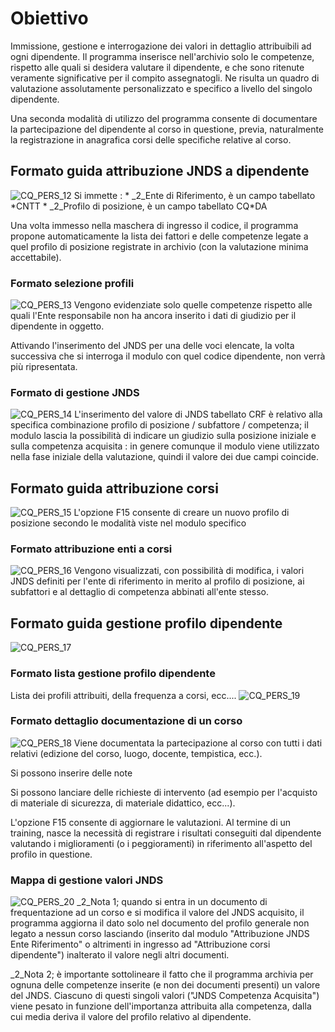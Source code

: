 # Obiettivo
Immissione, gestione e interrogazione dei valori in dettaglio attribuibili ad ogni dipendente. Il programma inserisce nell'archivio solo le competenze, rispetto alle quali si desidera valutare il dipendente, e che sono ritenute veramente significative per il compito assegnatogli. Ne risulta un quadro di valutazione assolutamente personalizzato e specifico a livello del singolo dipendente.

Una seconda modalità di utilizzo del programma consente di documentare la partecipazione del dipendente al corso in questione, previa, naturalmente la registrazione in anagrafica corsi delle specifiche relative al corso.

## Formato guida attribuzione JNDS a dipendente
![CQ_PERS_12](https://doc.smeup.com/immagini/MBDOC_OGG-P_CQGP20/CQ_PERS_12.png)
Si immette : 
 \* _2_Ente di Riferimento, è un campo tabellato \*CNTT
 \* _2_Profilo di posizione, è un campo tabellato CQ\*DA

Una volta immesso nella maschera di ingresso il codice, il programma propone automaticamente la lista dei fattori e delle competenze legate a quel profilo di posizione registrate in archivio (con la valutazione minima accettabile).

### Formato selezione profili
![CQ_PERS_13](https://doc.smeup.com/immagini/MBDOC_OGG-P_CQGP20/CQ_PERS_13.png)
Vengono evidenziate solo quelle competenze rispetto alle quali l'Ente responsabile non ha ancora inserito i dati di giudizio per il dipendente in oggetto.

Attivando l'inserimento del JNDS per una delle voci elencate, la volta successiva che si interroga il modulo con quel codice dipendente, non verrà più ripresentata.

### Formato di gestione JNDS
![CQ_PERS_14](https://doc.smeup.com/immagini/MBDOC_OGG-P_CQGP20/CQ_PERS_14.png)
L'inserimento del valore di JNDS tabellato CRF è  relativo alla specifica combinazione profilo di posizione / subfattore / competenza; il modulo lascia la possibilità di indicare un giudizio sulla posizione iniziale e sulla competenza acquisita :  in genere comunque il modulo viene utilizzato nella fase iniziale della valutazione, quindi il valore dei due campi coincide.

## Formato guida attribuzione corsi
![CQ_PERS_15](https://doc.smeup.com/immagini/MBDOC_OGG-P_CQGP20/CQ_PERS_15.png)
L'opzione F15 consente di creare un nuovo profilo di posizione secondo le modalità viste nel modulo specifico

### Formato attribuzione enti a corsi
![CQ_PERS_16](https://doc.smeup.com/immagini/MBDOC_OGG-P_CQGP20/CQ_PERS_16.png)
Vengono visualizzati, con possibilità di modifica, i valori JNDS definiti per l'ente di riferimento in merito al profilo di posizione, ai subfattori e al dettaglio di competenza abbinati all'ente stesso.

## Formato guida gestione profilo dipendente
![CQ_PERS_17](https://doc.smeup.com/immagini/MBDOC_OGG-P_CQGP20/CQ_PERS_17.png)
### Formato lista gestione profilo dipendente
Lista dei profili attribuiti, della frequenza a corsi, ecc....
![CQ_PERS_19](https://doc.smeup.com/immagini/MBDOC_OGG-P_CQGP20/CQ_PERS_19.png)
### Formato dettaglio documentazione di un corso
![CQ_PERS_18](https://doc.smeup.com/immagini/MBDOC_OGG-P_CQGP20/CQ_PERS_18.png)
Viene documentata la partecipazione al corso con tutti i dati relativi (edizione del corso, luogo, docente, tempistica, ecc.).

Si possono inserire delle note

Si possono lanciare delle richieste di intervento (ad esempio per l'acquisto di materiale di sicurezza, di materiale didattico, ecc...).

L'opzione F15 consente di aggiornare le valutazioni. Al termine di un training, nasce la necessità di registrare i risultati conseguiti dal dipendente valutando i miglioramenti (o i peggioramenti) in riferimento all'aspetto del profilo in questione.

### Mappa di gestione valori JNDS
![CQ_PERS_20](https://doc.smeup.com/immagini/MBDOC_OGG-P_CQGP20/CQ_PERS_20.png)
_2_Nota 1; quando si entra in un documento di frequentazione ad un corso e si modifica il valore del JNDS acquisito, il programma aggiorna il dato solo nel documento del profilo generale non legato a nessun corso lasciando (inserito dal modulo "Attribuzione JNDS Ente Riferimento" o altrimenti in ingresso ad "Attribuzione corsi dipendente") inalterato il valore negli altri documenti.

_2_Nota 2; è importante sottolineare il fatto che il programma archivia per ognuna delle competenze inserite (e non dei documenti presenti) un valore del JNDS. Ciascuno di questi singoli valori ("JNDS Competenza Acquisita") viene pesato in funzione dell'importanza attribuita alla competenza, dalla cui media deriva il valore del profilo relativo al dipendente.
